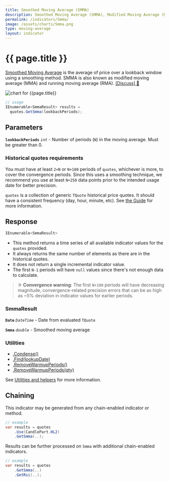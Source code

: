 ```yaml
---
title: Smoothed Moving Average (SMMA)
description: Smoothed Moving Average (SMMA), Modified Moving Average (MMA), Running Moving Average (RMA) are all the same simple rolling moving average of financial market prices.  New values are calculated based on the last known value only, making a more efficient but less accurate method for computing an average.
permalink: /indicators/Smma/
image: /assets/charts/Smma.png
type: moving-average
layout: indicator
---
```


# {{ page.title }}

[Smoothed Moving Average](https://en.wikipedia.org/wiki/Moving_average) is the average of price over a lookback window using a smoothing method.  SMMA is also known as modified moving average (MMA) and running moving average (RMA).
[[Discuss] &#128172;]({{site.github.repository_url}}/discussions/375 "Community discussion about this indicator")

![chart for {{page.title}}]({{site.baseurl}}{{page.image}})

```csharp
// usage
IEnumerable<SmmaResult> results =
  quotes.GetSmma(lookbackPeriods);
```

## Parameters

**`lookbackPeriods`** _`int`_ - Number of periods (`N`) in the moving average.  Must be greater than 0.

### Historical quotes requirements

You must have at least `2×N` or `N+100` periods of `quotes`, whichever is more, to cover the convergence periods.  Since this uses a smoothing technique, we recommend you use at least `N+250` data points prior to the intended usage date for better precision.

`quotes` is a collection of generic `TQuote` historical price quotes.  It should have a consistent frequency (day, hour, minute, etc).  See [the Guide]({{site.baseurl}}/guide/#historical-quotes) for more information.

## Response

```csharp
IEnumerable<SmmaResult>
```

- This method returns a time series of all available indicator values for the `quotes` provided.
- It always returns the same number of elements as there are in the historical quotes.
- It does not return a single incremental indicator value.
- The first `N-1` periods will have `null` values since there's not enough data to calculate.

>&#9886; **Convergence warning**: The first `N+100` periods will have decreasing magnitude, convergence-related precision errors that can be as high as ~5% deviation in indicator values for earlier periods.

### SmmaResult

**`Date`** _`DateTime`_ - Date from evaluated `TQuote`

**`Smma`** _`double`_ - Smoothed moving average

### Utilities

- [.Condense()]({{site.baseurl}}/utilities#condense)
- [.Find(lookupDate)]({{site.baseurl}}/utilities#find-indicator-result-by-date)
- [.RemoveWarmupPeriods()]({{site.baseurl}}/utilities#remove-warmup-periods)
- [.RemoveWarmupPeriods(qty)]({{site.baseurl}}/utilities#remove-warmup-periods)

See [Utilities and helpers]({{site.baseurl}}/utilities#utilities-for-indicator-results) for more information.

## Chaining

This indicator may be generated from any chain-enabled indicator or method.

```csharp
// example
var results = quotes
    .Use(CandlePart.HL2)
    .GetSmma(..);
```

Results can be further processed on `Smma` with additional chain-enabled indicators.

```csharp
// example
var results = quotes
    .GetSmma(..)
    .GetRsi(..);
```
